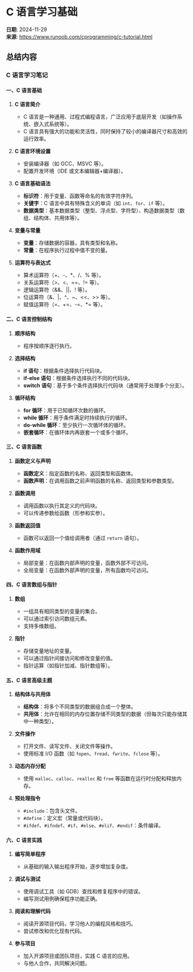 # C 语言学习基础

**日期**: 2024-11-29  
**来源**: https://www.runoob.com/cprogramming/c-tutorial.html  

## 总结内容
### C 语言学习笔记

#### 一、C 语言基础

1. **C 语言简介**
   - C 语言是一种通用、过程式编程语言，广泛应用于底层开发（如操作系统、嵌入式系统等）。
   - C 语言具有强大的功能和灵活性，同时保持了较小的编译器尺寸和高效的运行效率。

2. **C 语言环境设置**
   - 安装编译器（如 GCC、MSVC 等）。
   - 配置开发环境（IDE 或文本编辑器+编译器）。

3. **C 语言基础语法**
   - **标识符**：用于变量、函数等命名的有效字符序列。
   - **关键字**：C 语言中具有特殊含义的单词（如 `int`、`for`、`if` 等）。
   - **数据类型**：基本数据类型（整型、浮点型、字符型）、构造数据类型（数组、结构体、共用体等）。

4. **变量与常量**
   - **变量**：存储数据的容器，具有类型和名称。
   - **常量**：在程序执行过程中值不变的量。

5. **运算符与表达式**
   - 算术运算符（+、-、*、/、% 等）。
   - 关系运算符（>、<、==、!= 等）。
   - 逻辑运算符（&&、||、! 等）。
   - 位运算符（&、|、^、~、<<、>> 等）。
   - 赋值运算符（=、+=、-=、*= 等）。

#### 二、C 语言控制结构

1. **顺序结构**
   - 程序按顺序逐行执行。

2. **选择结构**
   - **if 语句**：根据条件选择执行代码块。
   - **if-else 语句**：根据条件选择执行不同的代码块。
   - **switch 语句**：基于多个条件选择执行代码块（通常用于处理多个分支）。

3. **循环结构**
   - **for 循环**：用于已知循环次数的循环。
   - **while 循环**：用于条件满足时持续执行的循环。
   - **do-while 循环**：至少执行一次循环体的循环。
   - **嵌套循环**：在循环体内再嵌套一个或多个循环。

#### 三、C 语言函数

1. **函数定义与声明**
   - **函数定义**：指定函数的名称、返回类型和函数体。
   - **函数声明**：在调用函数之前声明函数的名称、返回类型和参数类型。

2. **函数调用**
   - 调用函数以执行其定义的代码块。
   - 可以传递参数给函数（形参和实参）。

3. **函数返回值**
   - 函数可以返回一个值给调用者（通过 `return` 语句）。

4. **函数作用域**
   - 局部变量：在函数内部声明的变量，函数外部不可访问。
   - 全局变量：在函数外部声明的变量，所有函数均可访问。

#### 四、C 语言数组与指针

1. **数组**
   - 一组具有相同类型的变量的集合。
   - 可以通过索引访问数组元素。
   - 支持多维数组。

2. **指针**
   - 存储变量地址的变量。
   - 可以通过指针间接访问和修改变量的值。
   - 指针运算（如指针加减、指针数组等）。

#### 五、C 语言高级主题

1. **结构体与共用体**
   - **结构体**：将多个不同类型的数据组合成一个整体。
   - **共用体**：允许在相同的内存位置存储不同类型的数据（但每次只能存储其中一种类型）。

2. **文件操作**
   - 打开文件、读写文件、关闭文件等操作。
   - 使用标准 I/O 函数（如 `fopen`、`fread`、`fwrite`、`fclose` 等）。

3. **动态内存分配**
   - 使用 `malloc`、`calloc`、`realloc` 和 `free` 等函数在运行时分配和释放内存。

4. **预处理指令**
   - `#include`：包含头文件。
   - `#define`：定义宏（常量或代码块）。
   - `#ifdef`、`#ifndef`、`#if`、`#else`、`#elif`、`#endif`：条件编译。

#### 六、C 语言实践

1. **编写简单程序**
   - 从基础的输入输出程序开始，逐步增加复杂度。

2. **调试与测试**
   - 使用调试工具（如 GDB）查找和修复程序中的错误。
   - 编写测试用例确保程序功能正确。

3. **阅读和理解代码**
   - 阅读开源项目代码，学习他人的编程风格和技巧。
   - 尝试修改和优化现有代码。

4. **参与项目**
   - 加入开源项目或团队项目，实践 C 语言的应用。
   - 与他人合作，共同解决问题。
